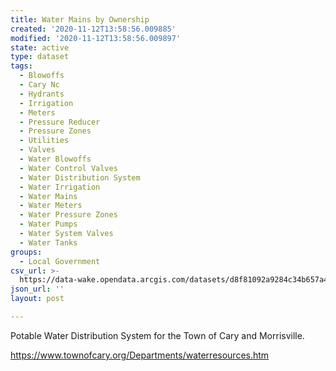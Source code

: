 ```yaml
---
title: Water Mains by Ownership
created: '2020-11-12T13:58:56.009885'
modified: '2020-11-12T13:58:56.009897'
state: active
type: dataset
tags:
  - Blowoffs
  - Cary Nc
  - Hydrants
  - Irrigation
  - Meters
  - Pressure Reducer
  - Pressure Zones
  - Utilities
  - Valves
  - Water Blowoffs
  - Water Control Valves
  - Water Distribution System
  - Water Irrigation
  - Water Mains
  - Water Meters
  - Water Pressure Zones
  - Water Pumps
  - Water System Valves
  - Water Tanks
groups:
  - Local Government
csv_url: >-
  https://data-wake.opendata.arcgis.com/datasets/d8f81092a9284c34b657a40b364313d8_25.csv?outSR=%7B%22latestWkid%22%3A3857%2C%22wkid%22%3A102100%7D
json_url: ''
layout: post

---
```

Potable Water Distribution System for the Town of Cary and Morrisville.

https://www.townofcary.org/Departments/waterresources.htm
